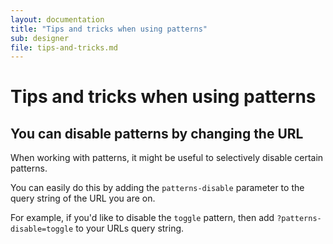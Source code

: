 ```yaml
---
layout: documentation
title: "Tips and tricks when using patterns"
sub: designer
file: tips-and-tricks.md
---
```


# Tips and tricks when using patterns

## You can disable patterns by changing the URL

When working with patterns, it might be useful to selectively disable
certain patterns.

You can easily do this by adding the `patterns-disable` parameter to the query string
of the URL you are on.

For example, if you'd like to disable the `toggle` pattern, then add
`?patterns-disable=toggle` to your URLs query string.
